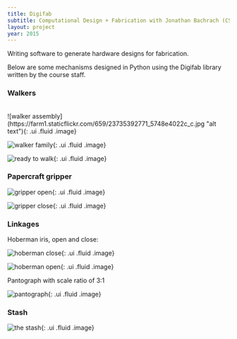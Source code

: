 ```yaml
---
title: Digifab
subtitle: Computational Design + Fabrication with Jonathan Bachrach (CS294-119) 
layout: project 
year: 2015
---
```


Writing software to generate hardware designs for fabrication.

Below are some mechanisms designed in Python using the Digifab library written by the course staff. 



<script>
$(function() {

$('.ui.embed').embed({
  source      : 'vimeo',
  id          : '150847665?',
  placeholder : 'https://farm6.staticflickr.com/5626/23791754776_984567b8b9_c.jpg',
  icon        : 'vimeo square'
}); 

});
</script>

### Walkers

<div class="ui embed"></div>
<br>
![walker assembly](https://farm1.staticflickr.com/659/23735392771_5748e4022c_c.jpg "alt text"){: .ui .fluid .image}


![walker family](https://farm1.staticflickr.com/772/23735384371_e7b613f019_c.jpg "family of walkers "){: .ui .fluid .image}

![ready to walk ](https://farm6.staticflickr.com/5626/23791754776_984567b8b9_c.jpg "walker assembled with gear"){: .ui .fluid .image}

### Papercraft gripper

![gripper open](https://farm6.staticflickr.com/5833/23817856145_86a32dd8b3_c.jpg "open gripper"){: .ui .fluid .image}

![gripper close](https://farm1.staticflickr.com/745/23791748756_7d91fbc6d2_c.jpg "closed paper gripper"){: .ui .fluid .image}


### Linkages 

Hoberman iris, open and close:

![hoberman close](https://farm1.staticflickr.com/609/23534383689_7b2c420bca_c.jpg "optional title"){: .ui .fluid .image}

![hoberman open]( https://farm1.staticflickr.com/648/23274068424_2ab00ea215_c.jpg "another title"){: .ui .fluid .image}

Pantograph with scale ratio of 3:1

![pantograph](https://farm6.staticflickr.com/5835/23876145646_270645c6b5_c.jpg "pantograph, 1 to 3"){: .ui .fluid .image}


### Stash

![the stash ](https://farm6.staticflickr.com/5698/23606567510_b50b29a767_b.jpg "the stash"){: .ui .fluid .image}



